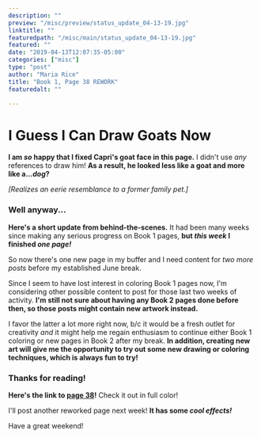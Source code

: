 ```yaml
---
description: ""
preview: "/misc/preview/status_update_04-13-19.jpg"
linktitle: ""
featuredpath: "/misc/main/status_update_04-13-19.jpg"
featured: ""
date: "2019-04-13T12:07:35-05:00"
categories: ["misc"]
type: "post"
author: "Maria Rice"
title: "Book 1, Page 38 REWORK"
featuredalt: ""

---
```


# I Guess I Can Draw Goats Now

**I am _so_ happy that I fixed Capri's goat face in this page.** 
I didn't use _any_ references to draw him! 
**As a result, he looked less like a goat and more like a..._dog_?** 

_[Realizes an eerie resemblance to a former family pet.]_

### Well anyway...

**Here's a short update from behind-the-scenes.** 
It had been many weeks since making any serious progress on Book 1 pages, **but _this week_ I finished _one page!_**

So now there's one new page in my buffer and I need content for _two more posts_ before my established June break. 

Since I seem to have lost interest in coloring Book 1 pages now, I'm considering other possible content to post for those last two weeks of activity. 
**I'm still not sure about having any Book 2 pages done before then, so those posts might contain new artwork instead.** 

I favor the latter a lot more right now, b/c it would be a fresh outlet for creativity _and_ it might help me regain enthusiasm to continue either Book 1 coloring or new pages in Book 2 after my break. 
**In addition, creating new art will give me the opportunity to try out some new drawing or coloring techniques, which is always fun to try!**

### Thanks for reading!

**Here's the link to [page 38](https://mcrice123.github.io/morphic/blog/book-1-page-38/)!** 
Check it out in full color!

I'll post another reworked page next week! **It has some _cool effects!_**

Have a great weekend!


